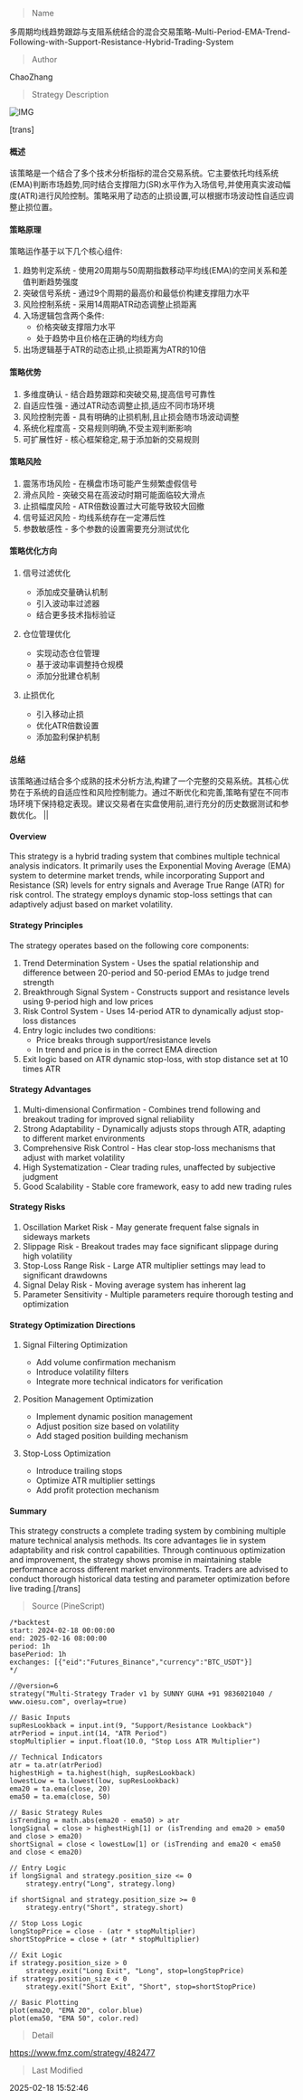 
> Name

多周期均线趋势跟踪与支阻系统结合的混合交易策略-Multi-Period-EMA-Trend-Following-with-Support-Resistance-Hybrid-Trading-System

> Author

ChaoZhang

> Strategy Description

![IMG](https://www.fmz.com/upload/asset/56062e32a798609328.png)

[trans]
#### 概述
该策略是一个结合了多个技术分析指标的混合交易系统。它主要依托均线系统(EMA)判断市场趋势,同时结合支撑阻力(SR)水平作为入场信号,并使用真实波动幅度(ATR)进行风险控制。策略采用了动态的止损设置,可以根据市场波动性自适应调整止损位置。

#### 策略原理
策略运作基于以下几个核心组件:
1. 趋势判定系统 - 使用20周期与50周期指数移动平均线(EMA)的空间关系和差值判断趋势强度
2. 突破信号系统 - 通过9个周期的最高价和最低价构建支撑阻力水平
3. 风险控制系统 - 采用14周期ATR动态调整止损距离
4. 入场逻辑包含两个条件:
   - 价格突破支撑阻力水平
   - 处于趋势中且价格在正确的均线方向
5. 出场逻辑基于ATR的动态止损,止损距离为ATR的10倍

#### 策略优势
1. 多维度确认 - 结合趋势跟踪和突破交易,提高信号可靠性
2. 自适应性强 - 通过ATR动态调整止损,适应不同市场环境
3. 风险控制完善 - 具有明确的止损机制,且止损会随市场波动调整
4. 系统化程度高 - 交易规则明确,不受主观判断影响
5. 可扩展性好 - 核心框架稳定,易于添加新的交易规则

#### 策略风险
1. 震荡市场风险 - 在横盘市场可能产生频繁虚假信号
2. 滑点风险 - 突破交易在高波动时期可能面临较大滑点
3. 止损幅度风险 - ATR倍数设置过大可能导致较大回撤
4. 信号延迟风险 - 均线系统存在一定滞后性
5. 参数敏感性 - 多个参数的设置需要充分测试优化

#### 策略优化方向
1. 信号过滤优化
   - 添加成交量确认机制
   - 引入波动率过滤器
   - 结合更多技术指标验证

2. 仓位管理优化
   - 实现动态仓位管理
   - 基于波动率调整持仓规模
   - 添加分批建仓机制

3. 止损优化
   - 引入移动止损
   - 优化ATR倍数设置
   - 添加盈利保护机制

#### 总结
该策略通过结合多个成熟的技术分析方法,构建了一个完整的交易系统。其核心优势在于系统的自适应性和风险控制能力。通过不断优化和完善,策略有望在不同市场环境下保持稳定表现。建议交易者在实盘使用前,进行充分的历史数据测试和参数优化。 ||

#### Overview
This strategy is a hybrid trading system that combines multiple technical analysis indicators. It primarily uses the Exponential Moving Average (EMA) system to determine market trends, while incorporating Support and Resistance (SR) levels for entry signals and Average True Range (ATR) for risk control. The strategy employs dynamic stop-loss settings that can adaptively adjust based on market volatility.

#### Strategy Principles
The strategy operates based on the following core components:
1. Trend Determination System - Uses the spatial relationship and difference between 20-period and 50-period EMAs to judge trend strength
2. Breakthrough Signal System - Constructs support and resistance levels using 9-period high and low prices
3. Risk Control System - Uses 14-period ATR to dynamically adjust stop-loss distances
4. Entry logic includes two conditions:
   - Price breaks through support/resistance levels
   - In trend and price is in the correct EMA direction
5. Exit logic based on ATR dynamic stop-loss, with stop distance set at 10 times ATR

#### Strategy Advantages
1. Multi-dimensional Confirmation - Combines trend following and breakout trading for improved signal reliability
2. Strong Adaptability - Dynamically adjusts stops through ATR, adapting to different market environments
3. Comprehensive Risk Control - Has clear stop-loss mechanisms that adjust with market volatility
4. High Systematization - Clear trading rules, unaffected by subjective judgment
5. Good Scalability - Stable core framework, easy to add new trading rules

#### Strategy Risks
1. Oscillation Market Risk - May generate frequent false signals in sideways markets
2. Slippage Risk - Breakout trades may face significant slippage during high volatility
3. Stop-Loss Range Risk - Large ATR multiplier settings may lead to significant drawdowns
4. Signal Delay Risk - Moving average system has inherent lag
5. Parameter Sensitivity - Multiple parameters require thorough testing and optimization

#### Strategy Optimization Directions
1. Signal Filtering Optimization
   - Add volume confirmation mechanism
   - Introduce volatility filters
   - Integrate more technical indicators for verification

2. Position Management Optimization
   - Implement dynamic position management
   - Adjust position size based on volatility
   - Add staged position building mechanism

3. Stop-Loss Optimization
   - Introduce trailing stops
   - Optimize ATR multiplier settings
   - Add profit protection mechanism

#### Summary
This strategy constructs a complete trading system by combining multiple mature technical analysis methods. Its core advantages lie in system adaptability and risk control capabilities. Through continuous optimization and improvement, the strategy shows promise in maintaining stable performance across different market environments. Traders are advised to conduct thorough historical data testing and parameter optimization before live trading.[/trans]



> Source (PineScript)

``` pinescript
/*backtest
start: 2024-02-18 00:00:00
end: 2025-02-16 08:00:00
period: 1h
basePeriod: 1h
exchanges: [{"eid":"Futures_Binance","currency":"BTC_USDT"}]
*/

//@version=6
strategy("Multi-Strategy Trader v1 by SUNNY GUHA +91 9836021040 / www.oiesu.com", overlay=true)

// Basic Inputs
supResLookback = input.int(9, "Support/Resistance Lookback")
atrPeriod = input.int(14, "ATR Period")
stopMultiplier = input.float(10.0, "Stop Loss ATR Multiplier")

// Technical Indicators
atr = ta.atr(atrPeriod)
highestHigh = ta.highest(high, supResLookback)
lowestLow = ta.lowest(low, supResLookback)
ema20 = ta.ema(close, 20)
ema50 = ta.ema(close, 50)

// Basic Strategy Rules
isTrending = math.abs(ema20 - ema50) > atr
longSignal = close > highestHigh[1] or (isTrending and ema20 > ema50 and close > ema20)
shortSignal = close < lowestLow[1] or (isTrending and ema20 < ema50 and close < ema20)

// Entry Logic
if longSignal and strategy.position_size <= 0
    strategy.entry("Long", strategy.long)

if shortSignal and strategy.position_size >= 0
    strategy.entry("Short", strategy.short)

// Stop Loss Logic
longStopPrice = close - (atr * stopMultiplier)
shortStopPrice = close + (atr * stopMultiplier)

// Exit Logic
if strategy.position_size > 0
    strategy.exit("Long Exit", "Long", stop=longStopPrice)
if strategy.position_size < 0
    strategy.exit("Short Exit", "Short", stop=shortStopPrice)

// Basic Plotting
plot(ema20, "EMA 20", color.blue)
plot(ema50, "EMA 50", color.red)

```

> Detail

https://www.fmz.com/strategy/482477

> Last Modified

2025-02-18 15:52:46
